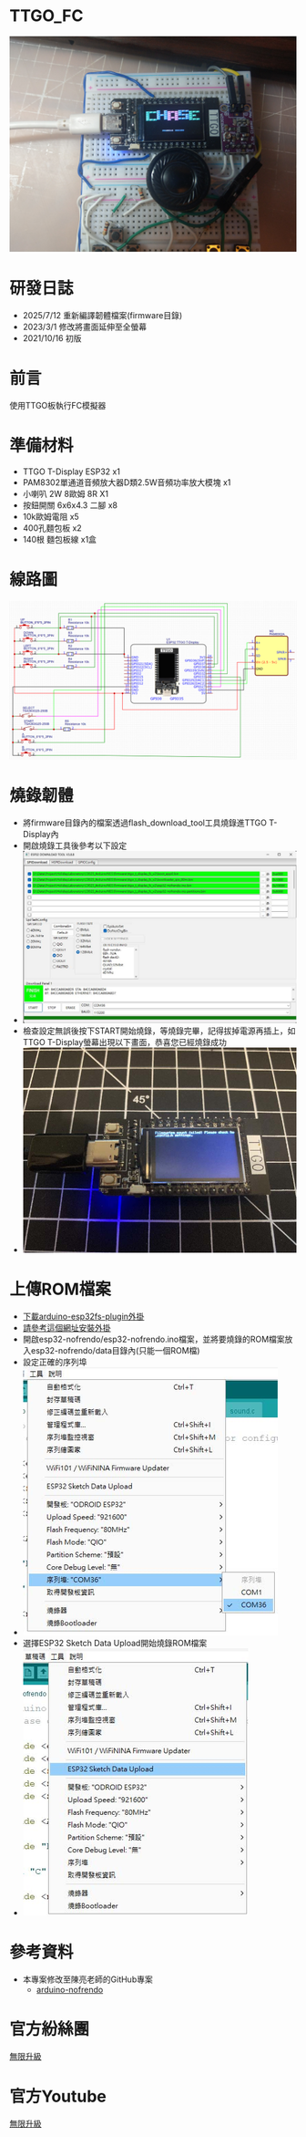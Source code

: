 # TTGO_FC
![alt TTGO_FC](https://github.com/channel2007/TTGO_FC/blob/main/image/pototype.jpg "TTGO_FC")

# 研發日誌
* 2025/7/12  重新編譯韌體檔案(firmware目錄)
* 2023/3/1   修改將畫面延伸至全螢幕
* 2021/10/16 初版

# 前言
使用TTGO板執行FC模擬器

# 準備材料
* TTGO T-Display ESP32 x1
* PAM8302單通道音頻放大器D類2.5W音頻功率放大模塊 x1
* 小喇叭 2W 8歐姆 8R X1
* 按鈕開關 6x6x4.3 二腳 x8
* 10k歐姆電阻 x5
* 400孔麵包板 x2
* 140根 麵包板線 x1盒

# 線路圖
![alt TTGO_FC](https://github.com/channel2007/TTGO_FC/blob/main/image/circuitDiagram.png "TTGO_FC")

# 燒錄韌體
* 將firmware目錄內的檔案透過flash_download_tool工具燒錄進TTGO T-Display內
* 開啟燒錄工具後參考以下設定
* ![alt TTGO_FC](https://github.com/channel2007/TTGO_FC/blob/main/image/burn.jpg "TTGO_FC")
* 檢查設定無誤後按下START開始燒錄，等燒錄完畢，記得拔掉電源再插上，如TTGO T-Display螢幕出現以下畫面，恭喜您已經燒錄成功
* ![alt TTGO_FC](https://github.com/channel2007/TTGO_FC/blob/main/image/teach_4.jpg "TTGO_FC")

# 上傳ROM檔案
* [下載arduino-esp32fs-plugin外掛](https://github.com/me-no-dev/arduino-esp32fs-plugin/releases/tag/1.0)
* [請參考這個網址安裝外掛](https://randomnerdtutorials.com/install-esp32-filesystem-uploader-arduino-ide/?fbclid=IwY2xjawLeGthleHRuA2FlbQIxMABicmlkETFTNDBMUVRjQ2JsamlIM2M3AR4Uc8BM6RyEro_KZrvjfgJT1MrF0VcvqlrbqUz-l-KLUT9eaOtNVYVtXG8Z2A_aem_EtgH_SRQUT_7NxGu6uBOEQ)
* 開啟esp32-nofrendo/esp32-nofrendo.ino檔案，並將要燒錄的ROM檔案放入esp32-nofrendo/data目錄內(只能一個ROM檔)
* 設定正確的序列埠
* ![alt TTGO_FC](https://github.com/channel2007/TTGO_FC/blob/main/image/teach_1.jpg "TTGO_FC")  
* 選擇ESP32 Sketch Data Upload開始燒錄ROM檔案
* ![alt TTGO_FC](https://github.com/channel2007/TTGO_FC/blob/main/image/teach_2.jpg "TTGO_FC")

# 參考資料
* 本專案修改至陳亮老師的GitHub專案
  * [arduino-nofrendo](https://github.com/moononournation/arduino-nofrendo)

# 官方紛絲團 
[無限升級](https://www.facebook.com/unlimited.upgrade/posts/2840132506240869?notif_id=1617421138749926&notif_t=page_post_reaction&ref=notif)

# 官方Youtube
[無限升級](https://www.youtube.com/channel/UC4reRKznNk1CcjZfxKUdMuw)
